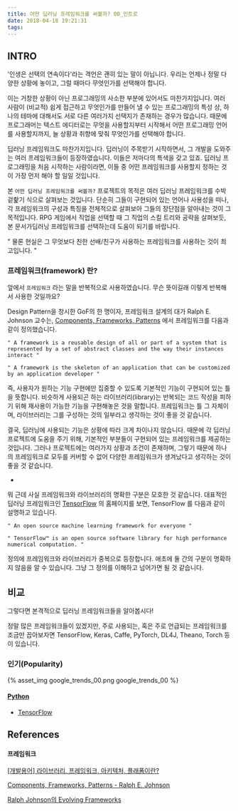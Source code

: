 ```yaml
---
title: 어떤 딥러닝 프레임워크를 써볼까? 00_인트로
date: 2018-04-18 19:21:31
tags:
---
```


## INTRO

'인생은 선택의 연속이다'라는 격언은 괜히 있는 말이 아닙니다. 우리는 언제나 정말 다양한 상황에 놓이고, 그럴 때마다 무엇인가를 선택해야 합니다.  

이는 거창한 상황이 아닌 프로그래밍의 사소한 부분에 있어서도 마찬가지입니다. 여러 사람이 (비교적) 쉽게 접근하고 무엇인가를 만들어 낼 수 있는 프로그래밍의 특성 상, 하나의 테마에 대해서도 서로 다른 여러가지 선택지가 존재하는 경우가 많습니다. 때문에 프로그래머는 텍스트 에디터로는 무엇을 사용할지부터 시작해서 어떤 프로그래밍 언어를 사용할지까지, 늘 상황과 취향에 맞춰 무엇인가를 선택해야 합니다.  

딥러닝 프레임워크도 마찬가지입니다. 딥러닝이 주목받기 시작하면서, 그 개발을 도와주는 여러 프레임워크들이 등장하였습니다. 이들은 저마다의 특색을 갖고 있죠. 딥러닝 프로그래밍을 처음 시작하는 사람이라면, 이들 중 어떤 프레임워크를 사용할지 정하는 것이 가장 먼저 해야 할 일일 것입니다.  

본 `어떤 딥러닝 프레임워크를 써볼까?` 프로젝트의 목적은 여러 딥러닝 프레임워크를 수박 겉핥기 식으로 살펴보는 것입니다. 단순히 그들이 구현되어 있는 언어나 사용성을 떠나, 각 프레임워크의 구성과 특징을 전체적으로 살펴보아 그들의 장단점을 알아내는 것이 그 목적입니다. RPG 게임에서 직업을 선택할 때 그 직업의 스킬 트리와 공략을 살펴보듯, 본 문서가딥러닝 프레임워크를 선택하는데 도움이 되기를 바랍니다.  

" 물론 현실은 그 무엇보다 친한 선배/친구가 사용하는 프레임워크를 사용하는 것이 최고입니다. "  

### 프레임워크(framework) 란?

앞에서 `프레임워크` 라는 말을 반복적으로 사용하였습니다. 무슨 뜻이길래 이렇게 반복해서 사용한 것일까요?  

Design Pattern을 창시한 GoF의 한 명이자, 프레임워크 설계의 대가 Ralph E. Johnson 교수는, [Components, Frameworks, Patterns](http://www.inf.ufsc.br/~ricardo.silva/download/johnson97components.pdf) 에서 프레임워크를 다음과 같이 정의했습니다.  

`" A framework is a reusable design of all or part of a system that is represented by a set of abstract classes and the way their instances interact "`

`" A framework is the skeleton of an application that can be customized by an application developer "`

즉, 사용자가 원하는 기능 구현에만 집중할 수 있도록 기본적인 기능이 구현되어 있는 틀을 뜻합니다. 비슷하게 사용되곤 하는 라이브러리(library)는 반복되는 코드 작성을 피하기 위해 재사용이 가능한 기능을 구현해놓은 것을 말합니다. 프레임워크는 틀 그 자체이며, 라이브러리는 그를 구성하는 것의 일부라고 생각하는 것이 좋을 것 같습니다.  

결국, 딥러닝에 사용되는 기능은 상황에 따라 크게 차이나지 않습니다. 때문에 각 딥러닝 프로젝트에 도움을 주기 위해, 기본적인 부분들이 구현되어 있는 프레임워크를 제공하는 것입니다. 그러나 프로젝트에는 여러가지 상황과 조건이 존재하며, 그렇기 때문에 하나의 프레임워크로 모두를 커버할 수 없어 다양한 프레임워크가 생겨났다고 생각하는 것이 좋을 것 같습니다.  

-

뭐 근데 사실 프레임워크와 라이브러리의 명확한 구분은 모호한 것 같습니다. 대표적인 딥러닝 프레임워크인 [TensorFlow](https://www.tensorflow.org/) 의 홈페이지를 보면, TensorFlow 를 다음과 같이 설명하고 있습니다.

`" An open source machine learning framework for everyone "`

`" TensorFlow™ is an open source software library for high performance numerical computation. "`

정의에 프레임워크와 라이브러리가 중복으로 등장합니다. 애초에 둘 간의 구분이 명확하지 않음을 알 수 있습니다. 그냥 그 정의를 이해하고 넘어가면 될 것 같습니다.  

## 비교

그렇다면 본격적으로 딥러닝 프레임워크들을 알아봅시다!  

정말 많은 프레임워크들이 있겠지만, 주로 사용되는, 혹은 주로 언급되는 프레임워크를 조금만 꼽아보자면 TensorFlow, Keras, Caffe, PyTorch, DL4J, Theano, Torch 등이 있습니다.  

### 인기(Popularity)

{% asset_img google_trends_00.png google_trends_00 %}

#### [Python](https://www.python.org/)

- [TensorFlow](https://www.tensorflow.org/)


## References

#### 프레임워크

[[개발용어] 라이브러리, 프레임워크, 아키텍처, 플래폼이란?](https://blog.gaerae.com/2016/11/what-is-library-and-framework-and-architecture-and-platform.html)

[Components, Frameworks, Patterns - Ralph E. Johnson](http://www.inf.ufsc.br/~ricardo.silva/download/johnson97components.pdf)

[Ralph Johnson의 Evolving Frameworks](https://arload.wordpress.com/2008/09/15/evolvingframeworks/)
